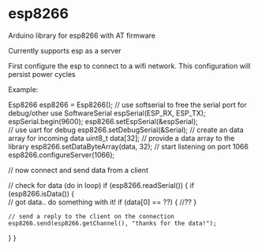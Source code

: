 # esp8266
Arduino library for esp8266 with AT firmware

Currently supports esp as a server

First configure the esp to connect to a wifi network. This configuration will persist power cycles

Example:

Esp8266 esp8266 = Esp8266();
// use softserial to free the serial port for debug/other use
SoftwareSerial espSerial(ESP_RX, ESP_TX);
espSerial.begin(9600);
esp8266.setEspSerial(&espSerial);  
// use uart for debug
esp8266.setDebugSerial(&Serial);
// create an data array for incoming data
uint8_t data[32];
// provide a data array to the library
esp8266.setDataByteArray(data, 32);
// start listening on port 1066
esp8266.configureServer(1066);

// now connect and send data from a client

// check for data (do in loop)
if (esp8266.readSerial()) {
  if (esp8266.isData()) {  
    // got data.. do something with it!
    if (data[0] == ??) {
      //??
    }
    
    // send a reply to the client on the connection
    esp8266.send(esp8266.getChannel(), "thanks for the data!");
  }
}
    
    





